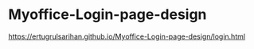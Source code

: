 # Myoffice-Login-page-design
https://ertugrulsarihan.github.io/Myoffice-Login-page-design/login.html
